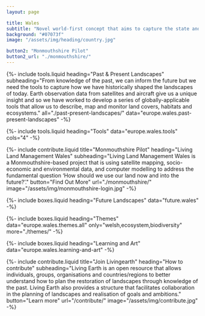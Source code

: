 ```yaml
---
layout: page

title: Wales
subtitle: "Novel world-first concept that aims to capture the state and dynamics of Wales’s landscape"
background: "#07073f"
image: "/assets/img/heading/country.jpg"

button2: "Monmouthshire Pilot"
button2_url: "./monmouthshire/"
---
```


{%-
include tools.liquid
heading="Past & Present Landscapes"
subheading="From knowledge of the past, we can inform the future but we need the tools to capture how we have historically shaped the landscapes of today. Earth observation data from satellites and aircraft give us a unique insight and so we have worked to develop a series of globally-applicable tools that allow us to describe, map and monitor land covers, habitats and ecosystems."
all="./past-present-landscapes/"
data="europe.wales.past-present-landscapes"
-%}

{%-
include tools.liquid
heading="Tools"
data="europe.wales.tools"
cols="4"
-%}

{%-
include contribute.liquid
title="Monmouthshire Pilot"
heading="Living Land Management Wales"
subheading="Living Land Management Wales is a Monmouthshire-based project that is using satellite mapping, socio-economic and environmental data, and computer modelling to address the fundamental question ‘How should we use our land now and into the future?’."
button="Find Out More" url="./monmouthshire/"
image="/assets/img/monmouthshire-login.jpg"
-%}

{%-
include boxes.liquid
heading="Future Landscapes"
data="future.wales"
-%}

{%-
include boxes.liquid
heading="Themes"
data="europe.wales.themes.all"
only="welsh,ecosystem,biodiversity"
more="./themes/"
-%}

{%-
include boxes.liquid
heading="Learning and Art"
data="europe.wales.learning-and-art"
-%}

{%-
include contribute.liquid
title="Join Livingearth"
heading="How to contribute"
subheading="Living Earth is an open resource that allows individuals, groups, organisations and countries/regions to better understand how to plan the restoration of landscapes through knowledge of the past. Living Earth also provides a structure that facilitates collaboration in the planning of landscapes and realisation of goals and ambitions."
button="Learn more" url="/contribute/"
image="/assets/img/contribute.jpg"
-%}